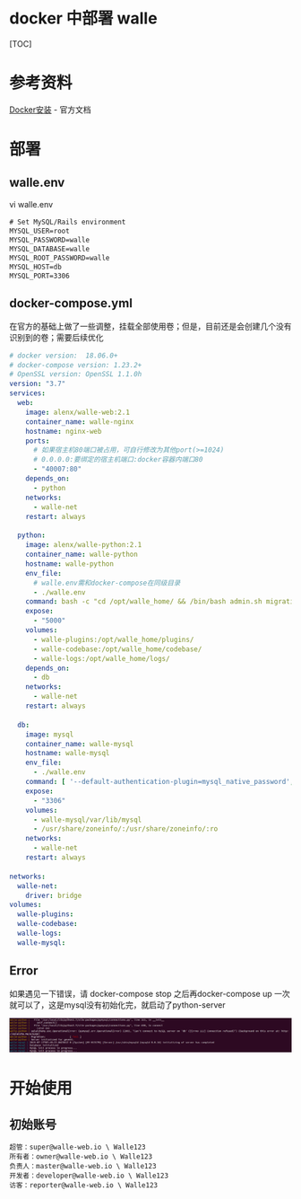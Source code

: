 # docker 中部署  walle

[TOC]

# 参考资料

[Docker安装](http://www.walle-web.io/docs/installation_docker.html) - 官方文档

# 部署

## walle.env

vi walle.env

```
# Set MySQL/Rails environment
MYSQL_USER=root
MYSQL_PASSWORD=walle
MYSQL_DATABASE=walle
MYSQL_ROOT_PASSWORD=walle
MYSQL_HOST=db
MYSQL_PORT=3306
```

## docker-compose.yml

在官方的基础上做了一些调整，挂载全部使用卷；但是，目前还是会创建几个没有识别到的卷；需要后续优化

```yml
# docker version:  18.06.0+
# docker-compose version: 1.23.2+
# OpenSSL version: OpenSSL 1.1.0h
version: "3.7"
services:
  web:
    image: alenx/walle-web:2.1
    container_name: walle-nginx
    hostname: nginx-web
    ports:
      # 如果宿主机80端口被占用，可自行修改为其他port(>=1024)
      # 0.0.0.0:要绑定的宿主机端口:docker容器内端口80
      - "40007:80"
    depends_on:
      - python
    networks:
      - walle-net
    restart: always

  python:
    image: alenx/walle-python:2.1
    container_name: walle-python
    hostname: walle-python
    env_file:
      # walle.env需和docker-compose在同级目录
      - ./walle.env
    command: bash -c "cd /opt/walle_home/ && /bin/bash admin.sh migration &&  python waller.py"
    expose:
      - "5000"
    volumes:
      - walle-plugins:/opt/walle_home/plugins/
      - walle-codebase:/opt/walle_home/codebase/
      - walle-logs:/opt/walle_home/logs/
    depends_on:
      - db
    networks:
      - walle-net
    restart: always

  db:
    image: mysql
    container_name: walle-mysql
    hostname: walle-mysql
    env_file:
      - ./walle.env
    command: [ '--default-authentication-plugin=mysql_native_password', '--character-set-server=utf8mb4', '--collation-server=utf8mb4_unicode_ci']
    expose:
      - "3306"
    volumes:
      - walle-mysql/var/lib/mysql
      - /usr/share/zoneinfo/:/usr/share/zoneinfo/:ro
    networks:
      - walle-net
    restart: always

networks:
  walle-net:
    driver: bridge
volumes:
  walle-plugins:
  walle-codebase:
  walle-logs:
  walle-mysql:
```

## Error

如果遇见一下错误，请 docker-compose stop 之后再docker-compose up 一次就可以了，这是mysql没有初始化完，就启动了python-server

![1563352621019](imgs/1563352621019.png)

# 开始使用

## 初始账号

```
超管：super@walle-web.io \ Walle123
所有者：owner@walle-web.io \ Walle123
负责人：master@walle-web.io \ Walle123
开发者：developer@walle-web.io \ Walle123
访客：reporter@walle-web.io \ Walle123
```